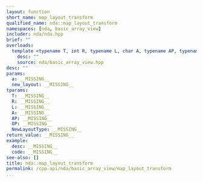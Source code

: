 ```yaml
---
layout: function
short_name: map_layout_transform
qualified_name: nda::map_layout_transform
namespaces: [nda, basic_array_view]
includer: nda/nda.hpp
brief: ""
overloads:
  template <typename T, int R, typename L, char A, typename AP, typename OP, typename NewLayoutType> auto map_layout_transform(basic_array_view<T, R, L, A, AP, OP> a, const NewLayoutType & new_layout):
    desc: ""
    source: nda/basic_array_view.hpp
desc: ""
params:
  a: __MISSING__
  new_layout: __MISSING__
tparams:
  T: __MISSING__
  R: __MISSING__
  L: __MISSING__
  A: __MISSING__
  AP: __MISSING__
  OP: __MISSING__
  NewLayoutType: __MISSING__
return_value: __MISSING__
example:
  desc: __MISSING__
  code: __MISSING__
see-also: []
title: nda::map_layout_transform
permalink: /cpp-api/nda/basic_array_view/map_layout_transform
...
```


